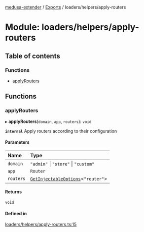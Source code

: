 [medusa-extender](../README.md) / [Exports](../modules.md) / loaders/helpers/apply-routers

# Module: loaders/helpers/apply-routers

## Table of contents

### Functions

- [applyRouters](loaders_helpers_apply_routers.md#applyrouters)

## Functions

### applyRouters

▸ **applyRouters**(`domain`, `app`, `routers`): `void`

**`internal`**
Apply routers according to their configuration

#### Parameters

| Name | Type |
| :------ | :------ |
| `domain` | ``"admin"`` \| ``"store"`` \| ``"custom"`` |
| `app` | `Router` |
| `routers` | [`GetInjectableOptions`](core_types.md#getinjectableoptions)<``"router"``\> |

#### Returns

`void`

#### Defined in

[loaders/helpers/apply-routers.ts:15](https://github.com/adrien2p/medusa-extender/blob/48060f4/src/loaders/helpers/apply-routers.ts#L15)
